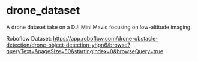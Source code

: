 # drone_dataset
A drone dataset take on a DJI Mini Mavic focusing on low-altitude imaging.

Roboflow Dataset: https://app.roboflow.com/drone-obstacle-detection/drone-object-detection-yhpn6/browse?queryText=&pageSize=50&startingIndex=0&browseQuery=true
